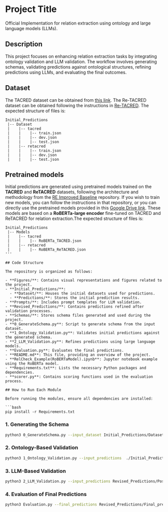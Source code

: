 # Project Title

Official Implementation for relation extraction using ontology and large language models (LLMs).

## Description

This project focuses on enhancing relation extraction tasks by integrating ontology validation and LLM validation. The workflow involves generating schemas, validating predictions against ontological structures, refining predictions using LLMs, and evaluating the final outcomes.

## Dataset

The TACRED dataset can be obtained from [this link](https://nlp.stanford.edu/projects/tacred/). The Re-TACRED dataset can be obtained following the instructions in [Re-TACRED](https://github.com/gstoica27/Re-TACRED). The expected structure of files is:
```
Initial_Predictions
 |-- Dataset
 |    |-- tacred
 |    |    |-- train.json        
 |    |    |-- dev.json
 |    |    |-- test.json
 |    |-- retacred
 |    |    |-- train.json        
 |    |    |-- dev.json
 |    |    |-- test.json
```

## Pretrained models 

Initial predictions are generated using pretrained models trained on the **TACRED** and **ReTACRED** datasets, following the architecture and methodology from the [RE Improved Baseline](https://github.com/wzhouad/RE_improved_baseline) repository. If you wish to train new models, you can follow the instructions in that repository, or you can directly use the pretrained models provided in this [Google Drive link](https://github.com/wzhouad/RE_improved_baseline). These models are based on a **RoBERTa-large encoder** fine-tuned on TACRED and ReTACRED for relation extraction.The expected structure of files is:
```
Initial_Predictions
 |-- Models
 |    |-- tacred
 |    |    |-- RoBERTa_TACRED.json        
 |    |-- retacred
 |    |    |-- RoBERTa_ReTACRED.json        
'''

## Code Structure

The repository is organized as follows:

- **Figures/**: Contains visual representations and figures related to the project.
- **Initial_Predictions/**:
  - **Dataset/**: Houses the initial datasets used for predictions.
  - **Predictions/**: Stores the initial prediction results.
- **Prompts/**: Includes prompt templates for LLM validation.
- **Revised_Predictions/**: Contains predictions refined after validation processes.
- **Schemas/**: Stores schema files generated and used during the project.
- **0_GenerateSchema.py**: Script to generate schema from the input dataset.
- **1_Ontology_Validation.py**: Validates initial predictions against the generated schema.
- **2_LLM_Validation.py**: Refines predictions using large language models.
- **Evaluation.py**: Evaluates the final predictions.
- **README.md**: This file, providing an overview of the project.
- **RelCheck_Example(RoBERTaModel).ipynb**: Jupyter notebook example using the RoBERTa model.
- **Requirements.txt**: Lists the necessary Python packages and dependencies.
- **scorer.py**: Contains scoring functions used in the evaluation process.

## How to Run Each Module

Before running the modules, ensure all dependencies are installed:

```bash
pip install -r Requirements.txt
```

### 1. Generating the Schema

```bash
python3 0_GenerateSchema.py --input_dataset Initial_Predictions/Dataset/ReTACRED/train.json --output_schema Schemas/ReTACRED_Schema.json
```

### 2. Ontology-Based Validation

```bash
python3 1_Ontology_Validation.py --input_predictions  ./Initial_Predictions/Predictions/Initial_predictions.csv                                  --ontology_schema Schemas/ReTACRED_Schema.json                                  --threshold 1                                  --output_validated  ./Revised_Predictions/Post-Ontology_Predictions.csv
```

### 3. LLM-Based Validation

```bash
python3 2_LLM_Validation.py --input_predictions Revised_Predictions/Post-Ontology_Predictions.csv                             --ontology_schema Schemas/ReTACRED_Schema.json                             --relations_spans Schemas/ReTACRED_Spans.json                             --prompt Prompts/qa4re_without_types.txt                             --api_key API_KEY.json                             --model gpt-4o                             --threshold 0.8                             --output_predictions Revised_Predictions/Final_predictions.csv
```

### 4. Evaluation of Final Predictions

```bash
python3 Evaluation.py --final_predictions Revised_Predictions/Final_predictions.csv
```



